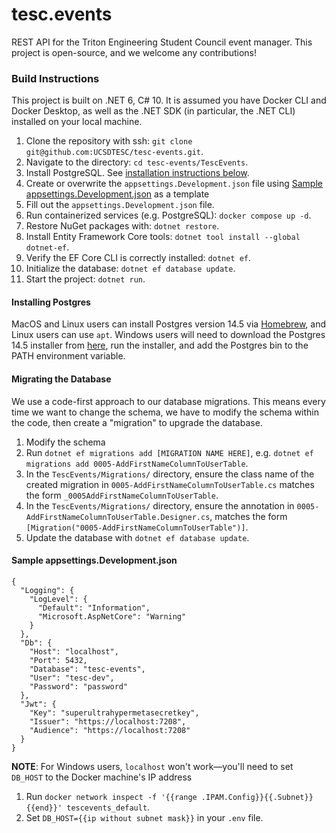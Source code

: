 # tesc.events

REST API for the Triton Engineering Student Council event manager. This project is open-source, and we welcome any contributions!

### Build Instructions

This project is built on .NET 6, C# 10. It is assumed you have Docker CLI and Docker Desktop, as well as the .NET SDK (in particular, the .NET CLI) installed on your local machine.

1. Clone the repository with ssh: `git clone git@github.com:UCSDTESC/tesc-events.git`.
2. Navigate to the directory: `cd tesc-events/TescEvents`.
3. Install PostgreSQL. See [installation instructions below](#installing-postgres).
4. Create or overwrite the `appsettings.Development.json` file using [Sample appsettings.Development.json](#sample-appsettings.Development.json) as a template
5. Fill out the `appsettings.Development.json` file.
6. Run containerized services (e.g. PostgreSQL): `docker compose up -d`.
7. Restore NuGet packages with: `dotnet restore`.
8. Install Entity Framework Core tools: `dotnet tool install --global dotnet-ef`.
9. Verify the EF Core CLI is correctly installed: `dotnet ef`.
10. Initialize the database: `dotnet ef database update`.
11. Start the project: `dotnet run`.

#### Installing Postgres

MacOS and Linux users can install Postgres version 14.5 via [Homebrew](https://brew.sh), and Linux users can use `apt`. Windows users will need to download the Postgres 14.5 installer from [here](https://www.postgresql.org/download/windows/), run the installer, and add the Postgres bin to the PATH environment variable.

#### Migrating the Database

We use a code-first approach to our database migrations. This means every time we want to change the schema, we have to modify the schema within the code, then create a "migration" to upgrade the database.

1. Modify the schema
2. Run `dotnet ef migrations add [MIGRATION NAME HERE]`, e.g. `dotnet ef migrations add 0005-AddFirstNameColumnToUserTable`.
3. In the `TescEvents/Migrations/` directory, ensure the class name of the created migration in `0005-AddFirstNameColumnToUserTable.cs` matches the form `_0005AddFirstNameColumnToUserTable`.
4. In the `TescEvents/Migrations/` directory, ensure the annotation in `0005-AddFirstNameColumnToUserTable.Designer.cs`, matches the form `[Migration("0005-AddFirstNameColumnToUserTable")]`.
5. Update the database with `dotnet ef database update`.

#### Sample appsettings.Development.json

```
{
  "Logging": {
    "LogLevel": {
      "Default": "Information",
      "Microsoft.AspNetCore": "Warning"
    }
  },
  "Db": {
    "Host": "localhost",
    "Port": 5432,
    "Database": "tesc-events",
    "User": "tesc-dev",
    "Password": "password"
  },
  "Jwt": {
    "Key": "superultrahypermetasecretkey",
    "Issuer": "https://localhost:7208",
    "Audience": "https://localhost:7208"
  }
}
```

**NOTE**: For Windows users, `localhost` won't work&mdash;you'll need to set `DB_HOST` to the Docker machine's IP address

1. Run `docker network inspect -f '{{range .IPAM.Config}}{{.Subnet}}{{end}}' tescevents_default`.
2. Set `DB_HOST={{ip without subnet mask}}` in your `.env` file.
